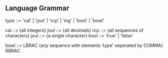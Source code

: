 ## Language Grammar

type ::= 'cal' | 'joul' | 'rcp' | 'ing' | 'bool' | 'bowl'

cal ::= {all integers}
joul ::= {all decimals}
rcp ::= {all sequences of characters}
joul ::= {a single character}
bool ::= 'true' | 'false'

bowl ::= LBRAC {any sequence with elements 'type' seperated by COMMA} RBRAC